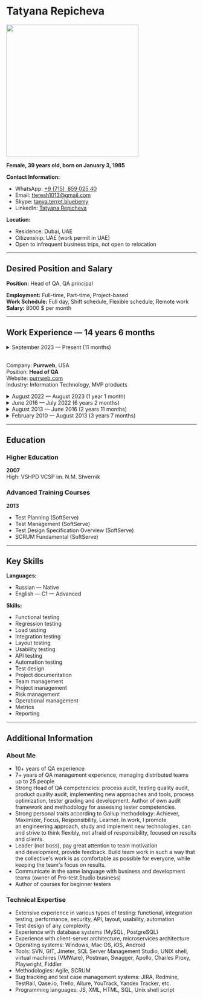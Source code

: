 # Tatyana Repicheva

<img src="https://s610vla.storage.yandex.net/rdisk/34db93e2359bba8805556330df0cdb69918006adf9d4c56edd9d6466ac1a2ffe/66995d1f/2_SpWt3s-WnTmBL-7lf9_T0b21UOKIPZiFVXg0vz9H2KbSdunAObQ2cdtuZq8RIPEqkc3UNHnHUJ3Psc1vvwCQ==?uid=0&filename=AVD_6406-2%202.jpg&disposition=inline&hash=&limit=0&content_type=image%2Fjpeg&owner_uid=0&fsize=3755499&hid=9424a4ec3696323668b3f8174b30e709&media_type=image&tknv=v2&etag=5ed5d38bb84a8d9141c252f2396f4916&ts=61d89a52a45c0&s=ba08954c9e95e0ad2406cfada7b47f89d630d110aef4513c3a454bf24af63d90&pb=U2FsdGVkX18LTnGOpl76k56QO_33y_NTgKRgUAwspjnTpP36yy9hrlEnbMajiMZUKa9j-rzMmEw8C-0L7LBPtq_jfrOLRJ1-A-F78lue94o" width="350"/>

**Female, 39&nbsp;years&nbsp;old, born&nbsp;on January 3,&nbsp;1985**

**Contact Information:**
- WhatsApp: [+9&nbsp;(715)&nbsp; 859 025 40](whatsapp:971585902540)
- Email: [tteresh1013@gmail.com](mailto:tteresh1013@gmail.com)
- Skype: [tanya.terret.blueberry](skype:tanya.terret.blueberry)
- LinkedIn: [Tatyana Repicheva](https://linkedin.com/tatyanarepicheva/)

**Location:**
- Residence: Dubai, UAE
- Citizenship: UAE (work&nbsp;permit in&nbsp;UAE)
- Open to&nbsp;infrequent business trips, not&nbsp;open to&nbsp;relocation

---

## Desired Position and&nbsp;Salary

**Position:** Head&nbsp;of&nbsp;QA, QA&nbsp;principal  


**Employment:** Full-time, Part-time, Project-based  
**Work Schedule:** Full&nbsp;day, Shift&nbsp;schedule, Flexible&nbsp;schedule, Remote&nbsp;work  
**Salary:** 8000&nbsp;$&nbsp;per&nbsp;month

---

## Work Experience — 14&nbsp;years 6&nbsp;months

<details>
  <summary>September 2023&nbsp;— Present (11&nbsp;months)

  <br>Company: **Purrweb**, USA 
  <br>Position: **Head&nbsp;of&nbsp;QA**
  <br>Website: [purrweb.com](https://purrweb.com)
  <br>Industry: Information Technology, MVP products

  </summary>

  <br>
  
  **Responcibilities:**
  - Analysis (audit) of&nbsp;quality processes in&nbsp;testing projects
  - Monitoring implementation of&nbsp;improvement plans in&nbsp;projects
  - Monitoring KPI performance
  - Resource planning, team formation (hiring/firing)
  - Organizing internships, onboarding
  - Organizing testing activities (API, load, security, automation)
  - Training and&nbsp;developing the&nbsp;team: assistance with&nbsp;training materials, manual and&nbsp;automated knowledge checks, defining grades
  - Defining QA&nbsp;standards and&nbsp;regulations
  - Planning QA&nbsp;department finances
  - Communication with&nbsp;other departments: HR, PM, Sales, Design
  - Reporting: on&nbsp;salaries, business performance, QA&nbsp;metrics

  **Achievements:**
  - Built QA&nbsp;organizational structure, mentoring institute
  - Developed knowledge model, QA assessment and&nbsp;grading system
  - Established test automation from&nbsp;scratch in&nbsp;the&nbsp;company
  - Conducted training sessions for&nbsp;project managers
  - Developed a&nbsp;product segmentation constructor for&nbsp;the&nbsp;sales department and&nbsp;corresponding QA&nbsp;services
</details>

<details>
  <summary>August 2022&nbsp;— August 2023 (1&nbsp;year 1&nbsp;month)</summary>

  <br>
  
  **UULA**, Kuwait
  <br>Website: [uula.com](https://uula.com)

  **QA&nbsp;Principal**
   </summary>

  <br>
  **Responcibilities:**
  - Establishing processes and&nbsp;standards for&nbsp;product testing (educational portal)
  - Developing quality metrics
  - Team formation: onboarding, motivation, performance analysis of&nbsp;QA&nbsp;engineers, training and&nbsp;developing QA&nbsp;engineers
  - Reviewing test documentation
  - Conducting lectures, quarterly knowledge assessments for&nbsp;QA&nbsp;engineers, mentoring, updating QA&nbsp;knowledge base
  - Researching and&nbsp;implementing new&nbsp;types of&nbsp;testing (load testing, security testing)

  **Achievements:**
  - Implemented employee evaluation process across different grades, developed a&nbsp;competency matrix
  - Implemented Qase.io as&nbsp;a&nbsp;test&nbsp;case management system instead&nbsp;of&nbsp;Xray
</details>

<details>
  <summary>June 2016&nbsp;— July 2022 (6&nbsp;years 2&nbsp;months)</summary>

  <br>
  
  **Blueberry Consultants**  
  Website: [bbconsult.co.uk](https://www.bbconsult.co.uk)  
  Industry: Information Technology, System Integration, Internet

  **QC&nbsp;Manager**
  - Organizing the&nbsp;testing process for&nbsp;over 15&nbsp;projects (web, desktop, mobile applications for&nbsp;medical institutions, ecom, fintech)
  - Managing QA&nbsp;department: mentoring, recruitment, team motivation, organizing work, and&nbsp;creating roadmaps, resource allocation, performance review
  - Establishing effective interaction with&nbsp;senior managers and&nbsp;client teams (Project managers)
  - Quality analysis of&nbsp;testing, collecting metrics, improving testing processes and&nbsp;team performance
  - Reviewing test cases (TestLink, Allure, Qase.io, BDD-Cucumber)
  - Studying systems, testing requirements
  - Writing documentation for&nbsp;general use (Confluence)
  - Reporting/bug tracking (PTS)
  - Web and&nbsp;mobile application testing
  - Running automated tests, analyzing failures
  - Log analysis

  **Achievements:**
  - Accelerated the&nbsp;testing process by&nbsp;35% in&nbsp;key areas by&nbsp;reviewing all&nbsp;processes and&nbsp;eliminating ineffective testing approaches
  - Established effective department work, built processes, achieved independent work of&nbsp;testers on&nbsp;10+&nbsp;projects with&nbsp;minimal supervision
  - Formed a&nbsp;stable and&nbsp;strong cohesive team, turnover reduced to&nbsp;zero
  - Implemented automated testing
  - Introduced test&nbsp;case management practice
</details>

<details>
  <summary>August 2013&nbsp;— June 2016 (2&nbsp;years 11&nbsp;months)</summary>

  <br>
  
  **SoftServe**, Ukraine
  <br>Website: [softserve.ua](https://www.softserve.ua)  
  Industry: Information Technology, System Integration, Internet

  **QA&nbsp;Lead**
  - Developing and&nbsp;maintaining Test&nbsp;Plan and&nbsp;Test&nbsp;Strategy
  - Planning and&nbsp;improving QA&nbsp;process on&nbsp;the&nbsp;project
  - Requirement analysis
  - Creating and&nbsp;maintaining QA&nbsp;artifacts and&nbsp;metrics (test coverage, test&nbsp;cases and&nbsp;test&nbsp;reports, defect statistics)
  - Escalating issues related to&nbsp;project requirements (software, hardware, resources)
  - Training, coordinating QA&nbsp;team of&nbsp;5&nbsp;engineers, task distribution, reviewing various QA&nbsp;team reports
  - Writing, maintaining, improving test&nbsp;cases
  - Attending regular meetings with&nbsp;stakeholders, discussing weekly status with&nbsp;project management
  - Documenting testing activities, including testing results, test&nbsp;coverage, necessary resources, defect tracking
  - Identifying and&nbsp;mitigating project risks

  **Achievements:**
  - Prepared QA&nbsp;engineers team for&nbsp;ISTQB exam
  - Implemented load testing using&nbsp;Jmeter
  - Developed an&nbsp;adaptation plan and&nbsp;program
  - Optimized regression testing
  - Established interaction between QA&nbsp;team and&nbsp;developers/analysts
</details>

<details>
  <summary>February 2010&nbsp;— August 2013 (3&nbsp;years 7&nbsp;months)</summary>

  <br>
  
  **“ISD” (Information Systems Development)**, Ukraine
  <br>Website: [isd.dp.ua](https://www.isd.dp.ua)  
  Industry: Information Technology, System Integration, Internet

  **QC&nbsp;Engineer**
  - Writing, reviewing, correcting, updating, and&nbsp;executing test&nbsp;scenarios for&nbsp;software based&nbsp;on&nbsp;requirement analysis
  - All&nbsp;types of&nbsp;manual testing
  - Analyzing program code to&nbsp;write testing scenarios
  - Assisting in&nbsp;developing Test&nbsp;plan and&nbsp;Test&nbsp;scenarios
  - Working with&nbsp;bug tracking system, preparing documentation, verifying defects and&nbsp;errors after&nbsp;fixing, writing test&nbsp;reports for&nbsp;company management or&nbsp;clients
  - Analyzing test&nbsp;results
  - Communicating with&nbsp;programmers and&nbsp;other stakeholders to&nbsp;explain/identify the&nbsp;causes of&nbsp;defects/errors
  - Estimating task completion time

  **Achievements:**
  - Was the&nbsp;only tester on&nbsp;the&nbsp;project, learned to&nbsp;work autonomously, managed projects independently
</details>

---

## Education

### Higher Education

**2007**  
High: VSHPD VCSP&nbsp;im.&nbsp;N.M.&nbsp;Shvernik  


### Advanced Training&nbsp;Courses

**2013**  
- Test Planning (SoftServe)
- Test Management (SoftServe)
- Test Design Specification Overview (SoftServe)
- SCRUM Fundamental (SoftServe)

---

## Key&nbsp;Skills

**Languages:**  
- Russian — Native
- English — C1&nbsp;— Advanced

**Skills:**  
- Functional testing
- Regression testing
- Load testing
- Integration testing
- Layout testing
- Usability testing
- API testing
- Automation testing
- Test design
- Project documentation
- Team management
- Project management
- Risk management
- Operational management
- Metrics
- Reporting

---

## Additional Information

### About&nbsp;Me
- 10+&nbsp;years of&nbsp;QA experience
- 7+&nbsp;years of&nbsp;QA management experience, managing distributed teams up&nbsp;to&nbsp;25&nbsp;people
- Strong Head&nbsp;of&nbsp;QA competencies: process audit, testing quality audit, product quality audit, implementing new&nbsp;approaches and&nbsp;tools, process optimization, tester grading and&nbsp;development. Author of&nbsp;own audit framework and&nbsp;methodology for&nbsp;assessing tester competencies.
- Strong personal traits according to&nbsp;Gallup methodology: Achiever, Maximizer, Focus, Responsibility, Learner. In&nbsp;work, I&nbsp;promote an&nbsp;engineering approach, study and&nbsp;implement new&nbsp;technologies, can and&nbsp;strive to&nbsp;think flexibly, not&nbsp;afraid of&nbsp;responsibility, focused on&nbsp;results and&nbsp;clients.
- Leader (not&nbsp;boss), pay great attention to&nbsp;team motivation and&nbsp;development, provide feedback. Build team work in&nbsp;such a&nbsp;way that the&nbsp;collective's work is&nbsp;as&nbsp;comfortable as&nbsp;possible for&nbsp;everyone, while keeping the&nbsp;team's focus on&nbsp;results.
- Communicate in&nbsp;the&nbsp;same language with&nbsp;business and&nbsp;development teams (owner of&nbsp;Pro-test.Studio business)
- Author of&nbsp;courses for&nbsp;beginner testers

### Technical&nbsp;Expertise
- Extensive experience in&nbsp;various types of&nbsp;testing: functional, integration testing, performance, security, API, layout, usability, automation
- Test&nbsp;design of&nbsp;any complexity
- Experience with&nbsp;database systems (MySQL, PostgreSQL)
- Experience with&nbsp;client-server architecture, microservices architecture
- Operating systems: Windows, Mac&nbsp;OS, iOS, Android
- Tools: SVN, GIT, Jmeter, SQL&nbsp;Server Management Studio, UNIX&nbsp;shell, virtual machines (VMWare), Postman, Swagger, Apollo, Charles Proxy, Playwright, Fiddler
- Methodologies: Agile, SCRUM
- Bug tracking and&nbsp;test&nbsp;case management systems: JIRA, Redmine, TestRail, Qase.io, Trello, Allure, YouTrack, Yandex Tracker, etc.
- Programming languages: JS, XML, HTML, SQL, Unix&nbsp;shell&nbsp;script
